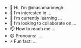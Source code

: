 - 👋 Hi, I’m @mashmarimegh
- 👀 I’m interested in ...
- 🌱 I’m currently learning ...
- 💞️ I’m looking to collaborate on ...
- 📫 How to reach me ...
- 😄 Pronouns: ...
- ⚡ Fun fact: ...

<!---
mashmarimegh/mashmarimegh is a ✨ special ✨ repository because its `README.md` (this file) appears on your GitHub profile.
You can click the Preview link to take a look at your changes.
--->
